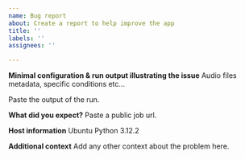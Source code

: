 ```yaml
---
name: Bug report
about: Create a report to help improve the app
title: ''
labels: ''
assignees: ''

---
```

**Minimal configuration & run output illustrating the issue**
Audio files metadata, specific conditions etc...

Paste the output of the run.

**What did you expect?**
Paste a public job url.

**Host information**
Ubuntu
Python 3.12.2

**Additional context**
Add any other context about the problem here.
